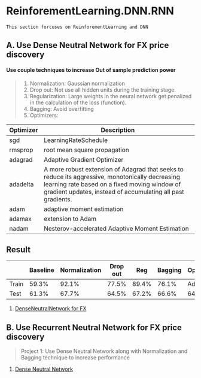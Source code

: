 # ReinforementLearning.DNN.RNN
```
This section forcuses on ReinforementLearning and DNN 
```
## A. Use Dense Neutral Network for FX price discovery
#### Use couple techniques to increase Out of sample prediction power
> 1. Normalization: Gaussian normalization
> 2. Drop out: Not use all hidden units during the training stage.
> 3. Regularization: Large weights in the neural network get penalized in the calculation of the loss (function).
> 4. Bagging: Avoid overfitting
> 5. Optimizers: 

| Optimizer   | Description               |
| ----------- | ------------------------- |
| sgd         | LearningRateSchedule      |
| rmsprop     | root mean square propagation        |
| adagrad     | Adaptive Gradient Optimizer        |
| adadelta    | A more robust extension of Adagrad that seeks to reduce its aggressive, monotonically decreasing learning rate based on a fixed moving window of gradient updates, instead of accumulating all past gradients.        |
| adam    | adaptive moment estimation        |
| adamax    | extension to Adam         |
| nadam    | Nesterov-accelerated Adaptive Moment Estimation        |

## Result

|       | Baseline| Normalization|Drop out| Reg| Bagging| Optimizer|
| ----- | -------- |------------|--------|----------|----------|------|
| Train      | 59.3% | 92.1% | 77.5% | 89.4% | 76.1% | Adam
| Test   | 61.3% |67.7%|64.5%|67.2% |66.6%| 64.7%|

1. [DenseNeutralNetwork for FX](https://github.com/michaelsyao/Multi-Asset-Systematic-Strategy/blob/main/SectionC.ReinforementLearning.DNN/01_DenseNeutralNetwork_FX.ipynb)

## B. Use Recurrent Neutral Network for FX price discovery
> Project 1: Use Dense Neutral Network along with Normalization and Bagging technique to increase performance 
1. [Dense Neutral Network](Proj1_DNN_FX.ipynb)

